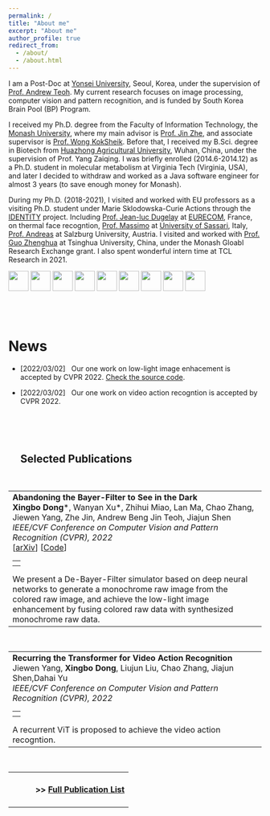 ```yaml
---
permalink: /
title: "About me"
excerpt: "About me"
author_profile: true
redirect_from: 
  - /about/
  - /about.html
---
```



I am a Post-Doc at [Yonsei University](https://www.yonsei.ac.kr/), Seoul, Korea, under the supervision of [Prof. Andrew Teoh](https://scholar.google.com/citations?user=ueRkvQMAAAAJ&hl=en). My current research focuses on image processing, computer vision and pattern recognition, and is funded by South Korea Brain Pool (BP) Program. 

I received my Ph.D. degree from the Faculty of Information Technology, the [Monash University](https://monash.edu/), where my main advisor is [Prof. Jin Zhe](https://scholar.google.com/citations?hl=en&user=N-szqToAAAAJ), and associate supervisor is [Prof. Wong KokSheik](https://scholar.google.com/citations?user=oMjrLWcAAAAJ&hl=en&oi=ao). 
Before that, I received my B.Sci. degree in Biotech from [Huazhong Agricultural University](http://www.hzau.edu.cn/), Wuhan, China, under the supervision of Prof. Yang Zaiqing. 
I was briefly enrolled (2014.6-2014.12) as a Ph.D. student in molecular metabolism at Virginia Tech (Virginia, USA),
and later I decided to withdraw and worked as a Java software engineer for almost 3 years (to save enough money for Monash). 

During my Ph.D. (2018-2021), I visited and worked with EU professors as a visiting Ph.D. student under Marie Sklodowska-Curie Actions through the [IDENTITY](https://warwick.ac.uk/fac/sci/dcs/research/df/identity/) project.
Including [Prof. Jean-luc Dugelay](https://www.eurecom.fr/~dugelay/) at [EURECOM](https://www.eurecom.fr/), France, on thermal face recogntion, 
[Prof. Massimo](https://scholar.google.com/citations?user=DdyCvCgAAAAJ&hl=en) at [University of Sassari](https://en.uniss.it/), Italy,
[Prof. Andreas](https://www.cosy.sbg.ac.at/~uhl/) at Salzburg University, Austria. 
I visited and worked with [Prof. Guo Zhenghua](https://scholar.google.com/citations?hl=en&user=dbR6bD0AAAAJ) at Tsinghua University, China, under the Monash Gloabl Research Exchange grant.
I also spent wonderful intern time at TCL Research in 2021. 

<div class="logo">
<a ><img src="/images/logo/yonsei.png" style="height: 40px;"></a>
<a ><img src="/images/logo/monash.png" style="height: 40px;"></a>
<a ><img src="/images/logo/hzau.png" style="height: 40px;"></a>
<a ><img src="/images/logo/Tsinghua.png" style="height: 40px;"></a>
<a ><img src="/images/logo/vt.jpg" style="height: 40px;"></a>
<a ><img src="/images/logo/EURECOM.jpg" style="height: 40px;"></a>
<a ><img src="/images/logo/uniss.png" style="height: 40px;"></a>
<a ><img src="/images/logo/Salzburg.png" style="height: 40px;"></a>
<a ><img src="/images/logo/TCL.png" style="height: 40px;"></a>
</div>
<br/>
<br/>
<br/>


News
======
* [2022/03/02] &nbsp; Our one work on low-light image enhacement is accepted by CVPR 2022. [Check the source code](https://github.com/TCL-AILab/Erase_Bayer-Filter_to_See_in_the_Dark).
* [2022/03/02] &nbsp; Our one work on video action recogntion is accepted by CVPR 2022. 



  <a name="publications"></a><br><br><br>
  <h2>Selected Publications</h2><br>


<table>
  <tbody><tr>
  <td valign="middle">
    <div>
        <b>Abandoning the Bayer-Filter to See in the Dark</b><br>
        <b>Xingbo Dong</b>*, Wanyan Xu*, Zhihui Miao, Lan Ma, Chao Zhang, Jiewen Yang, Zhe Jin, Andrew Beng Jin Teoh, Jiajun Shen<br>
        <i>IEEE/CVF Conference on Computer Vision and Pattern Recognition (CVPR), 2022</i><br>
        <font size=3>[<a href="https://arxiv.org/abs/2203.04042">arXiv</a>] [<a href="https://github.com/TCL-AILab/Abandon_Bayer-Filter_See_in_the_Dark">Code</a>]
        <br>
        <table>
          <td style="height:10px">
          </td>
        </table>
        We present a De-Bayer-Filter simulator based on deep neural networks to generate a monochrome raw image from the colored raw image, and achieve the low-light image enhancement by fusing colored raw data with synthesized monochrome raw data. </font>
    </div>
</tr></tbody>
</table>
<br>

<table>
  <tbody><tr>
  <td valign="middle">
    <div>
        <b>Recurring the Transformer for Video Action Recognition</b><br>
        Jiewen Yang, <b>Xingbo Dong</b>, Liujun Liu, Chao Zhang, Jiajun Shen,Dahai Yu<br>
        <i>IEEE/CVF Conference on Computer Vision and Pattern Recognition (CVPR), 2022</i><br>
        <table>
          <td style="height:10px">
          </td>
        </table>
        A recurrent ViT is proposed to achieve the video action recogntion. </font>
    </div>
</tr></tbody>
</table>


<br>

<table>
  <td style="width:30px">
  </td>
  <td>
    <h4>>> <a href="publications">Full Publication List</a></h4>
  </td>
</table>

[comment]: <> (He served as a visiting scholar under Marie Sklodowska-Curie Actions through the project entitled Computer Vision Enabled Multimedia Forensics and People Identication.)
